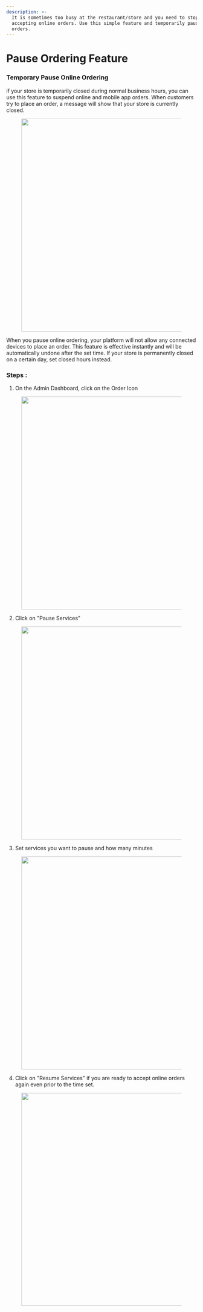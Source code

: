 ```yaml
---
description: >-
  It is sometimes too busy at the restaurant/store and you need to stop
  accepting online orders. Use this simple feature and temporarily pause online
  orders.
---
```


# Pause Ordering Feature

### Temporary Pause Online Ordering

if your store is temporarily closed during normal business hours, you can use this feature to suspend online and mobile app orders. When customers try to place an order, a message will show that your store is currently closed.

<figure><img src="../.gitbook/assets/Screen Shot 2024-01-11 at 7.22.39 AM.png" alt="" width="563"><figcaption></figcaption></figure>

When you pause online ordering, your platform will not allow any connected devices to place an order. This feature is effective instantly and will be automatically undone after the set time. If your store is permanently closed on a certain day, set closed hours instead.

### Steps :

1. On the Admin Dashboard, click on the Order Icon

<figure><img src="../.gitbook/assets/Screen Shot 2024-01-10 at 6.20.24 AM (2).png" alt="" width="563"><figcaption></figcaption></figure>

2. Click on "Pause Services"

<figure><img src="../.gitbook/assets/Screen Shot 2024-01-10 at 7.07.45 AM.png" alt="" width="563"><figcaption></figcaption></figure>

3. Set services you want to pause and how many minutes

<figure><img src="../.gitbook/assets/Screen Shot 2024-01-10 at 7.08.53 AM.png" alt="" width="563"><figcaption></figcaption></figure>

4. Click on "Resume Services" if you are ready to accept online orders again even prior to the time set.

<figure><img src="../.gitbook/assets/Screen Shot 2024-01-10 at 7.06.49 AM.png" alt="" width="563"><figcaption></figcaption></figure>
